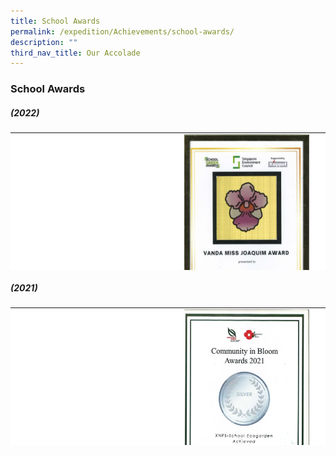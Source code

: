```yaml
---
title: School Awards
permalink: /expedition/Achievements/school-awards/
description: ""
third_nav_title: Our Accolade
---
```

### School Awards

##### (2022)
<table width="532" style="height: 220px; border-color: black; background-color: white;">
<tbody>
<tr style="height: 84px;">
<td style="width: 265.6px; height: 84px;">&nbsp;<strong>School Green Award - Vanda Miss Joaquim Award</strong></td>
<td style="width: 265.6px; height: 84px;">
<img src="/images/Expedition/school%20green%20award%202022.JPG" style="width:200px;height:300px;margin-left:15px;" align="left">
<img src="/images/Expedition/school%20green%20award%20--%20vanda%20miss%20joaquim%20(2022).jpeg" style="width:200px;height:300px;margin-left:15px;" align="left">
</td>
</tr>
<tr style="height: 44.7px;">
<td style="width: 265.6px; height: 44.7px;">&nbsp;<strong>Southwest CDC - 3*Star Award</strong></td>
<td style="width: 265.6px; height: 44.7px;">
<img src="/images/Expedition/southwest%20cdc%203%20star%20award.jpeg" style="width:200px;height:300px;margin-left:15px;" align="left">
</td>
</tr>
</tbody>
</table>

##### (2021)
<table width="532" style="height: 220px; border-color: black; background-color: white;">
<tbody>
<tr style="height: 84px;">
<td style="width: 265.6px; height: 84px;">&nbsp;<strong>Community in Bloom - Silver</strong></td>
<td style="width: 265.6px; height: 84px;">
<img src="/images/Expedition/community%20bloom%20award%202021.jpg" style="width:200px;height:300px;margin-left:15px;" align="left">
	<img src="/images/Expedition/award2.png" style="width:200px;height:300px;margin-left:15px;" align="left">
</td>
</tr>
</tbody>
</table>